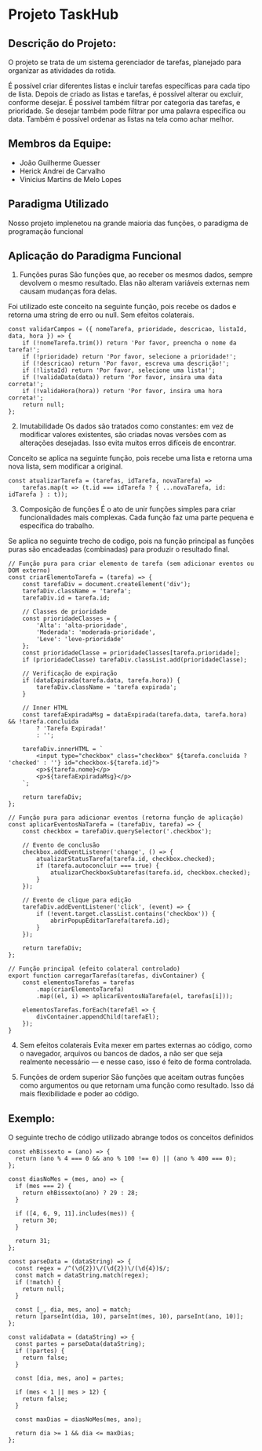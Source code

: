 # Projeto TaskHub

## Descrição do Projeto: 

O projeto se trata de um sistema gerenciador de tarefas, planejado para organizar as atividades da rotida.

É possível criar diferentes listas e incluir tarefas específicas para cada tipo de lista.
Depois de criado as listas e tarefas, é possível alterar ou excluir, conforme desejar.
É possível também filtrar por categoria das tarefas, e prioridade. Se desejar também pode filtrar por uma palavra específica ou data.
Também é possível ordenar as listas na tela como achar melhor.

## Membros da Equipe: 

- João Guilherme Guesser
- Herick Andrei de Carvalho
- Vinicius Martins de Melo Lopes

## Paradigma Utilizado

Nosso projeto implenetou na grande maioria das funções, o paradigma de programação funcional

## Aplicação do Paradigma Funcional

1. Funções puras
São funções que, ao receber os mesmos dados, sempre devolvem o mesmo resultado. Elas não alteram variáveis externas nem causam mudanças fora delas.

Foi utilizado este conceito na seguinte função, pois recebe os dados e retorna uma string de erro ou null. Sem efeitos colaterais.

```
const validarCampos = ({ nomeTarefa, prioridade, descricao, listaId, data, hora }) => {
    if (!nomeTarefa.trim()) return 'Por favor, preencha o nome da tarefa!';
    if (!prioridade) return 'Por favor, selecione a prioridade!';
    if (!descricao) return 'Por favor, escreva uma descrição!';
    if (!listaId) return 'Por favor, selecione uma lista!';
    if (!validaData(data)) return 'Por favor, insira uma data correta!';
    if (!validaHora(hora)) return 'Por favor, insira uma hora correta!';
    return null;
};
```

2. Imutabilidade
Os dados são tratados como constantes: em vez de modificar valores existentes, são criadas novas versões com as alterações desejadas. Isso evita muitos erros difíceis de encontrar.

Conceito se aplica na seguinte função, pois recebe uma lista e retorna uma nova lista, sem modificar a original.

```
const atualizarTarefa = (tarefas, idTarefa, novaTarefa) =>
    tarefas.map(t => (t.id === idTarefa ? { ...novaTarefa, id: idTarefa } : t));

```

3. Composição de funções
É o ato de unir funções simples para criar funcionalidades mais complexas. Cada função faz uma parte pequena e específica do trabalho.

Se aplica no seguinte trecho de codigo, pois na função principal as funções puras são encadeadas (combinadas) para produzir o resultado final.

```
// Função pura para criar elemento de tarefa (sem adicionar eventos ou DOM externo)
const criarElementoTarefa = (tarefa) => {
    const tarefaDiv = document.createElement('div');
    tarefaDiv.className = 'tarefa';
    tarefaDiv.id = tarefa.id;

    // Classes de prioridade
    const prioridadeClasses = {
        'Alta': 'alta-prioridade',
        'Moderada': 'moderada-prioridade',
        'Leve': 'leve-prioridade'
    };
    const prioridadeClasse = prioridadeClasses[tarefa.prioridade];
    if (prioridadeClasse) tarefaDiv.classList.add(prioridadeClasse);

    // Verificação de expiração
    if (dataExpirada(tarefa.data, tarefa.hora)) {
        tarefaDiv.className = 'tarefa expirada';
    }

    // Inner HTML
    const tarefaExpiradaMsg = dataExpirada(tarefa.data, tarefa.hora) && !tarefa.concluida
        ? 'Tarefa Expirada!'
        : '';

    tarefaDiv.innerHTML = `
        <input type="checkbox" class="checkbox" ${tarefa.concluida ? 'checked' : ''} id="checkbox-${tarefa.id}">
        <p>${tarefa.nome}</p>
        <p>${tarefaExpiradaMsg}</p>
    `;

    return tarefaDiv;
};

// Função pura para adicionar eventos (retorna função de aplicação)
const aplicarEventosNaTarefa = (tarefaDiv, tarefa) => {
    const checkbox = tarefaDiv.querySelector('.checkbox');

    // Evento de conclusão
    checkbox.addEventListener('change', () => {
        atualizarStatusTarefa(tarefa.id, checkbox.checked);
        if (tarefa.autoconcluir === true) {
            atualizarCheckboxSubtarefas(tarefa.id, checkbox.checked);
        }
    });

    // Evento de clique para edição
    tarefaDiv.addEventListener('click', (event) => {
        if (!event.target.classList.contains('checkbox')) {
            abrirPopupEditarTarefa(tarefa.id);
        }
    });

    return tarefaDiv;
};

// Função principal (efeito colateral controlado)
export function carregarTarefas(tarefas, divContainer) {
    const elementosTarefas = tarefas
        .map(criarElementoTarefa)
        .map((el, i) => aplicarEventosNaTarefa(el, tarefas[i]));

    elementosTarefas.forEach(tarefaEl => {
        divContainer.appendChild(tarefaEl);
    });
}

```

4. Sem efeitos colaterais
Evita mexer em partes externas ao código, como o navegador, arquivos ou bancos de dados, a não ser que seja realmente necessário — e nesse caso, isso é feito de forma controlada.

5. Funções de ordem superior
São funções que aceitam outras funções como argumentos ou que retornam uma função como resultado. Isso dá mais flexibilidade e poder ao código.

## Exemplo: 

O seguinte trecho de código utilizado abrange todos os conceitos definidos

```
const ehBissexto = (ano) => {
  return (ano % 4 === 0 && ano % 100 !== 0) || (ano % 400 === 0);
};

const diasNoMes = (mes, ano) => {
  if (mes === 2) {
    return ehBissexto(ano) ? 29 : 28;
  }

  if ([4, 6, 9, 11].includes(mes)) {
    return 30;
  }

  return 31;
};

const parseData = (dataString) => {
  const regex = /^(\d{2})\/(\d{2})\/(\d{4})$/;
  const match = dataString.match(regex);
  if (!match) {
    return null;
  }

  const [_, dia, mes, ano] = match;
  return [parseInt(dia, 10), parseInt(mes, 10), parseInt(ano, 10)];
};

const validaData = (dataString) => {
  const partes = parseData(dataString);
  if (!partes) {
    return false;
  }

  const [dia, mes, ano] = partes;

  if (mes < 1 || mes > 12) {
    return false;
  }

  const maxDias = diasNoMes(mes, ano);

  return dia >= 1 && dia <= maxDias;
};
```
